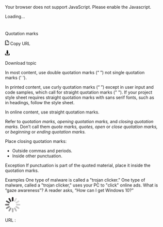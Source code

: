 Your browser does not support JavaScript. Please enable the Javascript.

Loading...

# 

Quotation marks

![Copy URL](quotation-marks_files/Copy.png)
Copy URL

![Download](quotation-marks_files/Download.png)

Download topic

In most content, use double quotation marks (“ ”) not single quotation marks (' ').

In
printed content, use curly quotation marks (“ ”) except in
user input and code samples, which call for straight quotation
marks (" "). If your project style sheet requires
straight quotation marks with sans serif fonts, such as in
headings, follow the style sheet.

In online content, use straight quotation marks.

Refer to *quotation marks, opening quotation marks,* and *closing quotation marks.* Don’t call them *quote marks, quotes, open* or *close quotation marks,* or *beginning* or *ending quotation marks.*

Place closing quotation marks:

  - Outside commas and periods.
  - Inside other punctuation.

Exception If punctuation is part of the quoted material, place it inside the quotation marks.

Examples
One type of malware is called a "trojan clicker."
One type of malware, called a "trojan clicker," uses your PC to "click" online ads.
What is “gaze awareness”?
A reader asks, “How can I get Windows 10?”

![In progress](quotation-marks_files/activity-large.gif)

URL :

